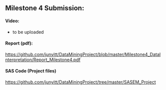 ## Milestone 4 Submission:

#### Video:  
- to be uploaded

#### Report (pdf):   
<https://github.com/junyitt/DataMiningProject/blob/master/Milestone4_DataInterpretation/Report_Milestone4.pdf>  

#### SAS Code (Project files)
https://github.com/junyitt/DataMiningProject/tree/master/SASEM_Project
